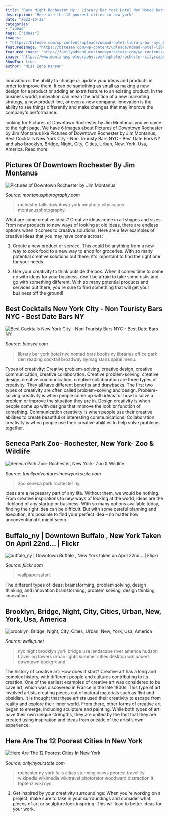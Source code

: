 ```yaml
---
title: "Date Night Rochester Ny : Library Bar York Hotel Nyc Nomad Bars Books Ny Libraries Office Park Den Reading Cocktail Broadway Nymag Stairs Spiral Menu"
description: "Here are the 12 poorest cities in new york"
date: "2022-10-28"
categories:
- "ideas"
tags: ["ideas"]
images:
- "https://bitesee.com/wp-content/uploads/nomad-hotel-library-bar-nyc_Bitesee1.jpg"
featuredImage: "https://bitesee.com/wp-content/uploads/nomad-hotel-library-bar-nyc_Bitesee1.jpg"
featured_image: "http://familyadventuresinnewyorkstate.com/wp-content/uploads/2017/09/spz16-1024x768.jpg"
image: "https://www.montanusphotography.com/nmphoto/rochester-cityscapes/2/HighFalls.jpg"
ShowToc: true
author: "Miss Zena Hansen"
---
```



Innovation is the ability to change or update your ideas and products in order to improve them. It can be something as small as making a new design for a product or adding an extra feature to an existing product. In the business world, innovation can mean the addition of a new marketing strategy, a new product line, or even a new company. Innovation is the ability to see things differently and make changes that may improve the company's performance.

	

		
looking for Pictures of Downtown Rochester by Jim Montanus you've came to the right page. We have 6 Images about Pictures of Downtown Rochester by Jim Montanus like Pictures of Downtown Rochester by Jim Montanus, Best Cocktails New York City - Non Touristy Bars NYC - Best Date Bars NY and also brooklyn, Bridge, Night, City, Cities, Urban, New, York, Usa, America. Read more:
		
    
## Pictures Of Downtown Rochester By Jim Montanus

<img loading=lazy src="https://www.montanusphotography.com/nmphoto/rochester-cityscapes/2/HighFalls.jpg" onerror="this.onerror=null;this.src='https://tse4.mm.bing.net/th?id=OIP.vZ2qPwI8kF4lTZWQMbITDwHaE9&amp;pid=15.1';" alt="Pictures of Downtown Rochester by Jim Montanus">

_Source: montanusphotography.com_

>rochester falls downtown york nmphoto cityscapes montanusphotography. 

	

What are some creative ideas?
Creative ideas come in all shapes and sizes. From new products to new ways of looking at old ideas, there are endless options when it comes to creative solutions. Here are a few examples of creative ideas that you may have come across: 
1. Create a new product or service. This could be anything from a new way to cook food to a new way to shop for groceries. With so many potential creative solutions out there, it's important to find the right one for your needs. 

2. Use your creativity to think outside the box. When it comes time to come up with ideas for your business, don't be afraid to take some risks and go with something different. With so many potential products and services out there, you're sure to find something that will get your business off the ground! 


    
## Best Cocktails New York City - Non Touristy Bars NYC - Best Date Bars NY

<img loading=lazy src="https://bitesee.com/wp-content/uploads/nomad-hotel-library-bar-nyc_Bitesee1.jpg" onerror="this.onerror=null;this.src='https://tse4.mm.bing.net/th?id=OIP.GAXqoRt5S-slY2cmg1Op0gHaE8&amp;pid=15.1';" alt="Best Cocktails New York City - Non Touristy Bars NYC - Best Date Bars NY">

_Source: bitesee.com_

>library bar york hotel nyc nomad bars books ny libraries office park den reading cocktail broadway nymag stairs spiral menu. 

	

Types of creativity: Creative problem-solving, creative design, creative communication, creative collaboration.
Creative problem-solving, creative design, creative communication, creative collaboration are three types of creativity. They all have different benefits and drawbacks. The first two types of creativity are often called problem-solving and design. Problem-solving creativity is when people come up with ideas for how to solve a problem or improve the situation they are in. Design creativity is when people come up with designs that improve the look or function of something. Communication creativity is when people use their creative abilities to create beautiful or interesting communications. Collaboration creativity is when people use their creative abilities to help solve problems together.

    
## Seneca Park Zoo- Rochester, New York- Zoo &amp; Wildlife

<img loading=lazy src="http://familyadventuresinnewyorkstate.com/wp-content/uploads/2017/09/spz16-1024x768.jpg" onerror="this.onerror=null;this.src='https://tse1.mm.bing.net/th?id=OIP.4uKBZKIDjhOv-2s3ArZPlAHaFj&amp;pid=15.1';" alt="Seneca Park Zoo- Rochester, New York- Zoo &amp; Wildlife">

_Source: familyadventuresinnewyorkstate.com_

>zoo seneca park rochester ny. 

	

Ideas are a necessary part of any life. Without them, we would be nothing. From creative inspirations to new ways of looking at the world, ideas are the lifeblood of any startup or business. With so many options available today, finding the right idea can be difficult. But with some careful planning and execution, it's possible to find your perfect idea – no matter how unconventional it might seem.

    
## Buffalo_ny | Downtown Buffalo , New York Taken On April 22nd… | Flickr

<img loading=lazy src="https://c1.staticflickr.com/1/179/469918515_3c58e3cca6_b.jpg" onerror="this.onerror=null;this.src='https://tse3.mm.bing.net/th?id=OIP.YN4rEidg2JqPw93DjaFqXAHaE6&amp;pid=15.1';" alt="buffalo_ny | Downtown Buffalo , New York taken on April 22nd… | Flickr">

_Source: flickr.com_

>wallpapersafari. 

	

The different types of ideas: brainstorming, problem solving, design thinking, and innovation
brainstorming, problem solving, design thinking, innovation

    
## Brooklyn, Bridge, Night, City, Cities, Urban, New, York, Usa, America

<img loading=lazy src="https://wallup.net/wp-content/uploads/2019/10/809637-brooklyn-bridge-night-city-cities-urban-new-york-usa-america-travelling-lights-river-hudson-towers-nyc-landscape.jpg" onerror="this.onerror=null;this.src='https://tse1.mm.bing.net/th?id=OIP.rjE5NVvAw9NbjoBROrVqGwHaE0&amp;pid=15.1';" alt="brooklyn, Bridge, Night, City, Cities, Urban, New, York, Usa, America">

_Source: wallup.net_

>nyc night brooklyn york bridge usa landscape river america hudson travelling towers urban lights summer cities desktop wallpapers downtown background. 

	

The history of creative art: How does it start?
Creative art has a long and complex history, with different people and cultures contributing to its creation. One of the earliest examples of creative art was considered to be cave art, which was discovered in France in the late 1800s. This type of art involved artists creating pieces out of natural materials such as flint and obsidian. It is thought that these artists used their creativity to escape from reality and explore their inner world. From there, other forms of creative art began to emerge, including sculpture and painting. While both types of art have their own unique strengths, they are united by the fact that they are created using inspiration and ideas from outside of the artist’s own experience.

    
## Here Are The 12 Poorest Cities In New York

<img loading=lazy src="https://cdn.onlyinyourstate.com/wp-content/uploads/2016/12/rochester-1-700x467.jpg" onerror="this.onerror=null;this.src='https://tse1.mm.bing.net/th?id=OIP.pKhZWI1JHQHOUEvdNkGEFgHaE8&amp;pid=15.1';" alt="Here Are The 12 Poorest Cities In New York">

_Source: onlyinyourstate.com_

>rochester ny york falls cities stunning views poorest travel its wikipedia wikimedia wikitravel photorator woodward distraction lt toptenz wiki nyc. 

	

1. Get inspired by your creativity surroundings: When you’re working on a project, make sure to take in your surroundings and consider what pieces of art or sculpture look inspiring. This will lead to better ideas for your work.

